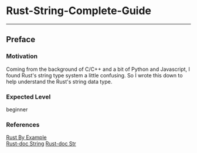# Rust-String-Complete-Guide
---
## Preface
### Motivation
Coming from the background of C/C++ and a bit of Python and Javascript, I found Rust's string type system a little confusing. So I wrote this down to help understand the Rust's string data type.
### Expected Level
beginner
### References
[Rust By Example](https://doc.rust-lang.org/rust-by-example/std/str.html)\
[Rust-doc String](https://doc.rust-lang.org/std/string/struct.String.html#method.split_off)
[Rust-doc Str](https://doc.rust-lang.org/std/primitive.str.html#impl-Add%3C%26%27_%20str%3E)

